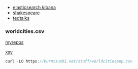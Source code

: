 

* [elasticsearch kibana](https://www.google.com/search?q=githbub+%22shakespeare_6.0.json%22&sxsrf=APq-WBs6Q9_x3IW7VCS-_ndqyrdbQ5SMGg%3A1646080346272&ei=WjEdYpKVEJi90PEPkNuuuAk&ved=0ahUKEwiSqr6Sn6P2AhWYHjQIHZCtC5cQ4dUDCA4&uact=5&oq=githbub+%22shakespeare_6.0.json%22&gs_lcp=Cgdnd3Mtd2l6EAMyBwghEAoQoAEyBwghEAoQoAEyBwghEAoQoAE6BwgjELACECdKBAhBGAFKBAhGGABQhw5YySdggSxoAXAAeACAAYEBiAHEAZIBAzEuMZgBAKABAcABAQ&sclient=gws-wiz)
* [shakespeare](https://github.com/stormasm/Kibana_Elastic_Examples)
* [tedtalks](https://www.kaggle.com/ashishjangra27/ted-talks)

### worldcities.csv

[myrepos](https://github.com/michaelangerman?tab=repositories&q=worldcities&type=&language=&sort=)

[xsv](https://github.com/BurntSushi/xsv#a-whirlwind-tour)

```rust
curl -LO https://burntsushi.net/stuff/worldcitiespop.csv
```
